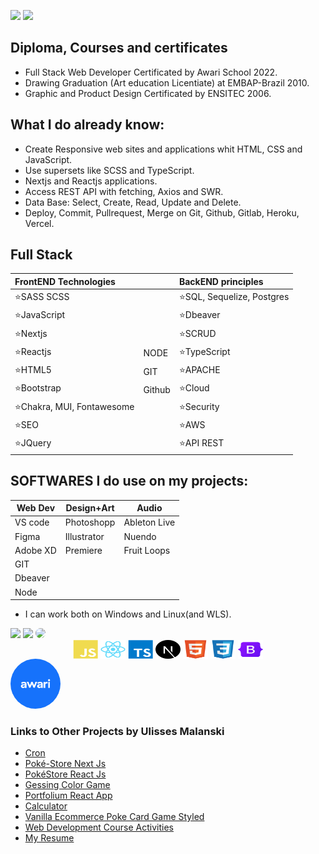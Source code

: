 
<a href="https://www.linkedin.com/in/ulisses-malanski/" target="_blank"><img src="https://img.shields.io/badge/LinkedIn-0077B5?style=for-the-badge&logo=linkedin&logoColor=white" target="_blank"></a>
<a href="https://www.instagram.com/ulissesmalanski_tattoo/" target="_blank"><img src="https://img.shields.io/badge/Instagram-E4405F?style=for-the-badge&logo=instagram&logoColor=white" target="_blank"></a>
## Diploma, Courses and certificates
- Full Stack Web Developer Certificated by Awari School 2022.
- Drawing Graduation (Art education Licentiate) at EMBAP-Brazil 2010.
- Graphic and Product Design Certificated by ENSITEC 2006.
 
## What I do already know:  
- Create Responsive web sites and applications whit HTML, CSS and JavaScript.
- Use supersets like SCSS and TypeScript.  
- Nextjs and Reactjs applications.
- Access REST API with fetching, Axios and SWR.
- Data Base: Select, Create, Read, Update and Delete.
- Deploy, Commit, Pullrequest, Merge on Git, Github, Gitlab, Heroku, Vercel.

## Full Stack   
 
|FrontEND Technologies         |       |BackEND principles        |
| :--------------------------- | ----- | :----------------------- |
|⭐SASS SCSS                   |       |⭐SQL, Sequelize, Postgres |
|⭐JavaScript                  |       |⭐Dbeaver                  |
|⭐Nextjs                      |       |⭐SCRUD                    |
|⭐Reactjs                     |NODE   |⭐TypeScript               |
|⭐HTML5                       |GIT    |⭐APACHE                   |
|⭐Bootstrap                   |Github |⭐Cloud                    |
|⭐Chakra, MUI, Fontawesome    |       |⭐Security                 |
|⭐SEO                         |       |⭐AWS                      |
|⭐JQuery                      |       |⭐API REST                 | 
  
## SOFTWARES I do use on my projects:

| Web Dev | Design+Art | Audio       |
| ------- | ---------- | ----------- |
| VS code | Photoshopp | Ableton Live|
| Figma   | Illustrator| Nuendo      |
| Adobe XD| Premiere   | Fruit Loops |
| GIT     |            |             |
| Dbeaver |            |             |
| Node    |            |             |


- I can work both on Windows and Linux(and WLS).   


 
<img height="180em" src="https://github-readme-stats.vercel.app/api?username=malanski&show_icons=true&theme=dark&include_all_commits=true&count_private=true">  
<img height="180em" src="https://github-readme-stats.vercel.app/api/top-langs/?username=malanski&layout=compact&langs_count=7&theme=radical">

          
<img height="180" style="border-radius: 50px;" src="https://lastfm.freetls.fastly.net/i/u/770x0/2d81602ce3cb43378ddf0d57407d9738.jpg#2d81602ce3cb43378ddf0d57407d9738">   
  
    

<div align="center">
<img align="center" height="30" width="40" src="https://raw.githubusercontent.com/devicons/devicon/master/icons/javascript/javascript-plain.svg">
<img align="center" height="30" width="40" src="https://raw.githubusercontent.com/devicons/devicon/master/icons/react/react-original.svg">
<img align="center" height="30" width="40" src="https://raw.githubusercontent.com/devicons/devicon/master/icons/typescript/typescript-plain.svg">   
<img align="center" height="30" width="40" src="https://raw.githubusercontent.com/devicons/devicon/master/icons/nextjs/nextjs-original.svg">   
<img align="center" height="30" width="40" src="https://raw.githubusercontent.com/devicons/devicon/master/icons/html5/html5-original.svg">
<img align="center" height="30" width="40" src="https://raw.githubusercontent.com/devicons/devicon/master/icons/css3/css3-original.svg">
<img align="center" height="30" width="40" src="https://raw.githubusercontent.com/devicons/devicon/master/icons/bootstrap/bootstrap-original.svg">
</div>

<img height="80" style="border-radius: 50px;" src="awari.png">  

### Links to Other Projects by Ulisses Malanski  
 
- <a href="https://malanski.github.io/cron/" title="Cronometer" target="_blank">Cron</a>  
- <a href="https://poke-store-next.vercel.app//" title="Nextjs Ecommerce Pokemon Store" target="_blank">Poké-Store Next Js</a>
- <a href="https://malanski.github.io/pokestore-react/" title="Reactjs Ecommerce Pokemon Store" target="_blank">PokéStore React Js</a>  
- <a href="https://malanski.github.io/GessingColorGame/" title="Color Game JavaScript CSS HTML" target="_blank">Gessing Color Game</a>
- <a href="https://malanski.github.io/projeto-react-app2/" title="Artistic Portfolium" target="_blank">Portfolium React App</a>
- <a href="https://malanski.github.io/CalculatorX/" title="JavaScript study Calculator">Calculator</a>  
- <a href="https://malanski.github.io/pokeLoja2/" title="My Firts Vanilla Ecommerce project">Vanilla Ecommerce Poke Card Game Styled</a>
- <a href="https://malanski.github.io/awari-ulisses-dev/" title="Awari Course Activity">Web Development Course Activities</a>  
- <a href="https://malanski.github.io/MyResume/" title="A short personal Resume">My Resume</a>  


            
